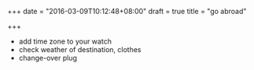 +++
date = "2016-03-09T10:12:48+08:00"
draft = true
title = "go abroad"

+++

* add time zone to your watch
* check weather of destination, clothes
* change-over plug
